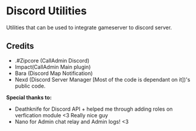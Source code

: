 # Discord Utilities
Utilities that can be used to integrate gameserver to discord server.

## Credits
* .#Zipcore (CallAdmin Discord)
* Impact(CallAdmin Main plugin)
* Bara (Discord Map Notification)
* Nexd (Discord Server Manager [Most of the code is dependant on it])'s public code.

**Special thanks to:**
* Deathknife for Discord API + helped me through adding roles on verfication module <3 Really nice guy
* Nano for Admin chat relay and Admin logs! <3
